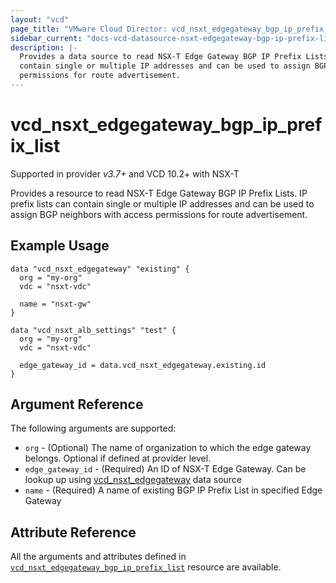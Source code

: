 ```yaml
---
layout: "vcd"
page_title: "VMware Cloud Director: vcd_nsxt_edgegateway_bgp_ip_prefix_list"
sidebar_current: "docs-vcd-datasource-nsxt-edgegateway-bgp-ip-prefix-list"
description: |-
  Provides a data source to read NSX-T Edge Gateway BGP IP Prefix Lists. IP prefix lists can
  contain single or multiple IP addresses and can be used to assign BGP neighbors with access
  permissions for route advertisement.
---
```


# vcd\_nsxt\_edgegateway\_bgp\_ip\_prefix\_list

Supported in provider *v3.7+* and VCD 10.2+ with NSX-T

Provides a resource to read NSX-T Edge Gateway BGP IP Prefix Lists. IP prefix lists can contain 
single or multiple IP addresses and can be used to assign BGP neighbors with access permissions 
for route advertisement.

## Example Usage

```hcl
data "vcd_nsxt_edgegateway" "existing" {
  org = "my-org"
  vdc = "nsxt-vdc"

  name = "nsxt-gw"
}

data "vcd_nsxt_alb_settings" "test" {
  org = "my-org"
  vdc = "nsxt-vdc"

  edge_gateway_id = data.vcd_nsxt_edgegateway.existing.id
}
```

## Argument Reference

The following arguments are supported:

* `org` - (Optional) The name of organization to which the edge gateway belongs. Optional if defined at provider level.
* `edge_gateway_id` - (Required) An ID of NSX-T Edge Gateway. Can be lookup up using
  [vcd_nsxt_edgegateway](/providers/vmware/vcd/latest/docs/data-sources/nsxt_edgegateway) data source
* `name` - (Required) A name of existing BGP IP Prefix List in specified Edge Gateway

## Attribute Reference

All the arguments and attributes defined in
[`vcd_nsxt_edgegateway_bgp_ip_prefix_list`](/providers/vmware/vcd/latest/docs/resources/nsxt_edgegateway_bgp_ip_prefix_list)
resource are available.
